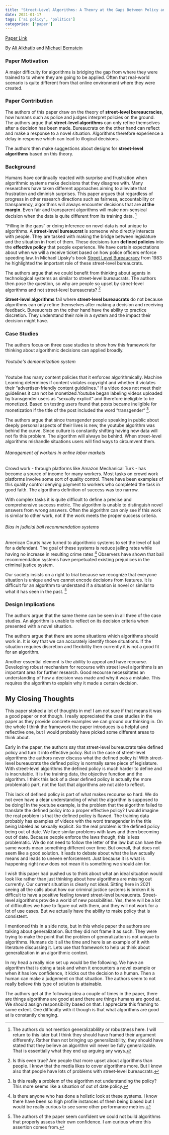 ```yaml
---
title: "Street-Level Algorithms: A Theory at the Gaps Between Policy and Decisions"
date: 2021-01-17
tags: ['ai policy', 'politics']
categories: ['paper']
---
```

[Paper Link](https://hci.stanford.edu/publications/2019/streetlevelalgorithms/streetlevelalgorithms-chi2019.pdf)

By [Ali Alkhatib](https://ali-alkhatib.com/) and [Michael Bernstein](https://hci.stanford.edu/msb/)

### Paper Motivation

A major difficulty for algorithms is bridging the gap from where they were trained to to where they are going to be applied. Often that real-world scenario is quite different from that online environment where they were created.

### Paper Contribution

The authors of this paper draw on the theory of __street-level bureaucracies__, how humans such as police and judges interpret policies on the ground. The authors argue that __street-level algorithms__ can only refine themselves after a decision has been made. Bureaucrats on the other hand can reflect and make a response to a novel situation. Algorithms therefore experience a delay in response which can lead to illogical decisions.

The authors then make suggestions about designs for __street-level algorithms__ based on this theory.

### Background

Humans have continually reacted with surprise and frustration when algorithmic systems make decisions that they disagree with. Many researchers have taken different approaches aiming to alleviate that frustration and diminish surprises.
This paper argues that regardless of progress in other research directions such as fairness, accountability or transparency, algorithms will always encounter decisions that are __at the margin__. Even fair and transparent algorithms will make non-sensical decision when the data is quite different from its training data. [^1]

“Filling in the gaps“ or doing inference on novel data is not unique to algorithms. A __street-level bureaucrat__ is someone who directly interacts with people. They are tasked with making the bridge between legislature and the situation in front of them. These decisions turn __defined policies__ into the __effective policy__ that people experience. We have certain expectations about when we will a receive ticket based on how police officers enforce speeding law. In Michael Lipsky's book [Street Level Bureaucracy](https://www.amazon.com/Street-Level-Bureaucracy-Dilemmas-Individual/dp/0871545268) from 1983 he highlighted the important role of these street-level bureaucrats.

The authors argue that we could benefit from thinking about agents in technological systems as similar to street-level bureaucrats. The authors then pose the question, so why are people so upset by street-level algorithms and not street-level bureaucrats? [^2]

__Street-level algorithms__ fail where __street-level bureaucrats__ do not because algorithms can only refine themselves after making a decision and receiving feedback. Bureaucrats on the other hand have the ability to practice discretion. They understand their role in a system and the impact their decision might have.

### Case Studies

The authors focus on three case studies to show how this framework for thinking about algorithmic decisions can applied broadly.

###### Youtube's demonetization system

Youtube has many content policies that it enforces algorithmically. Machine Learning determines if content violates copyright and whether it violates their “advertiser-friendly content guidelines.“ If a video does not meet their guidelines it can not be monetized.Youtube began labeling videos uploaded by transgender users as “sexually explicit“ and therefore ineligible to be monetized. Based on testing users found that posts became ineligible for monetization if the title of the post included the word “transgender“ [^3].

The authors argue that since transgender people speaking in public about deeply personal aspects of their lives is new, the youtube algorithm was behind the curve. Since culture is constantly shifting having new data will not fix this problem. The algorithm will always be behind. When street-level algorithms mishandle situations users will find ways to circumvent them.

###### Management of workers in online labor markets

Crowd work - through platforms like Amazon Mechanical Turk - has become a source of income for many workers. Most tasks on crowd work platforms involve some sort of quality control. There have been examples of this quality control denying payment to workers who completed the task in good faith. The algorithms definition of success was too narrow.

With complex tasks it is quite difficult to define a precise and comprehensive success metric. The algorithm is unable to distinguish novel answers from wrong answers. Often the algorithm can only see if this work is similar to other work, not if the work meets the proper success criteria.

###### Bias in judicial bail recommendation systems

American Courts have turned to algorithmic systems to set the level of bail for a defendant. The goal of these systems is reduce jailing rates while having no increase in resulting crime rates [^4] Observers have shown that bail recommendation systems have perpetuated existing prejudices in the criminal justice system.

Our society insists on a right to trial because we recognize that everyone situation is unique and we cannot encode decisions from features. It is difficult for an algorithm to understand if a situation is novel or similar to what it has seen in the past. [^5]

### Design Implications

The authors argue that the same theme can be seen in all three of the case studies. An algorithm is unable to reflect on its decision criteria when presented with a novel situation.

The authors argue that there are some situations which algorithms should work in. It is key that we can accurately identify those situations. If the situation requires discretion and flexibility then currently it is not a good fit for an algorithm.

Another essential element is the ability to appeal and have recourse. Developing robust mechanism for recourse with street level algorithms is an important area for further research. Good recourse necessitates an understanding of how a decision was made and why it was a mistake. This requires the algorithm to explain why it made a certain decision.

## My Closing Thoughts

This paper stoked a lot of thoughts in me! I am not sure if that means it was a good paper or not though. I really appreciated the case studies in the paper as they provide concrete examples we can ground our thinking in. On the whole I think the framework the paper introduces is a helpful and reflective one, but I would probably have picked some different areas to think about.

Early in the paper, the authors say that street-level bureaucrats take defined policy and turn it into effective policy. But in the case of street-level algorithms the authors never discuss what the defined policy is! With street-level bureaucrats the defined policy is normally same piece of legislature. With street-level algorithms the defined policy is much harder to define and is inscrutable. It is the training data, the objective function and the algorithm. I think this lack of a clear defined policy is actually the more problematic part, not the fact that algorithms are not able to reflect.

This lack of defined policy is part of what makes recourse so hard. We do not even have a clear understanding of what the algorithm is supposed to be doing! In the youtube example, is the problem that the algorithm failed to translate the defined policy into a proper effective policy? I would imagine the real problem is that the defined policy is flawed. The training data probably has examples of videos with the word transgender in the title being labeled as sexually explicit. So the real problem is the defined policy being out of date. We face similar problems with laws and them becoming out of date. Because people enforce the laws though, this is less problematic. We do not need to follow the letter of the law but can have the same words mean something different over time. But overall, that does not seem like a good solution. It leads to debate about what the law actually means and leads to uneven enforcement. Just because it is what is happening right now does not mean it is something we should aim for.

I wish this paper had pushed us to think about what an ideal situation would look like rather than just thinking about how algorithms are missing out currently. Our current situation is clearly not ideal. Sitting here in 2021 seeing all the calls about how our criminal justice systems is broken it is difficult to have a positive feeling toward street-level bureaucrats. Street-level algorithms provide a world of new possibilities. Yes, there will be a lot of difficulties we have to figure out with them, and they will not work for a lot of use cases. But we actually have the ability to make policy that is consistent.

I mentioned this in a side note, but in this whole paper the authors are talking about generalization. But they did not frame it as such. They were trying to make the point that the problem of generalization is not unique to algorithms. Humans do it all the time and here is an example of it with literature discussing it. Lets use that framework to help us think about generalization in an algorithmic context.

In my head a really nice set up would be the following. We have an algorithm that is doing a task and when it encounters a novel example or when it has low confidence, it kicks out the decision to a human. Then a human can make a judgement on that situation. The authors seem to not really believe this type of solution is attainable.

The authors get at the following idea a couple of times in the paper, there are things algorithms are good at and there are things humans are good at. We should assign responsibility based on that. I appreciate this framing to some extent. One difficulty with it though is that what algorithms are good at is constantly changing.


[^1]: The authors do not mention generalizablility or robustness here. I will return to this later but I think they should have framed their argument differently. Rather than not bringing up generalizability, they should have stated that they believe an algorithm will never be fully generalizable. That is essentially what they end up arguing any ways.

[^2]: Is this even true? Are people that more upset about algorithms than people. I know that the media likes to cover algorithms more. But I know also that people have lots of problems with street-level bureaucrats.

[^3]: Is this really a problem of the algorithm not understanding the policy? This more seems like a situation of out of date policy.

[^4]: Is there anyone who has done a holistic look at these systems. I know there have been so high profile instances of them being biased but I would be really curious to see some other performance metrics.

[^5]: The authors of the paper seem confident we could not build algorithms that properly assess their own confidence. I am curious where this assertion comes from.
